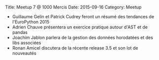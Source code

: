 Title: Meetup 7 @ 1000 Mercis
Date: 2015-09-16
Category: Meetup

- Guillaume Gelin et Patrick Cudrey feront un résumé des tendances de l'EuroPython 2015
- Adrien Chauve présentera un exercice pratique autour d'AST et de pandas
- Joachim Jablon parlera de la gestion des données horodatées et des libs associées
- Ronan Amicel discutera de la récente release 3.5 et son lot de nouveautés